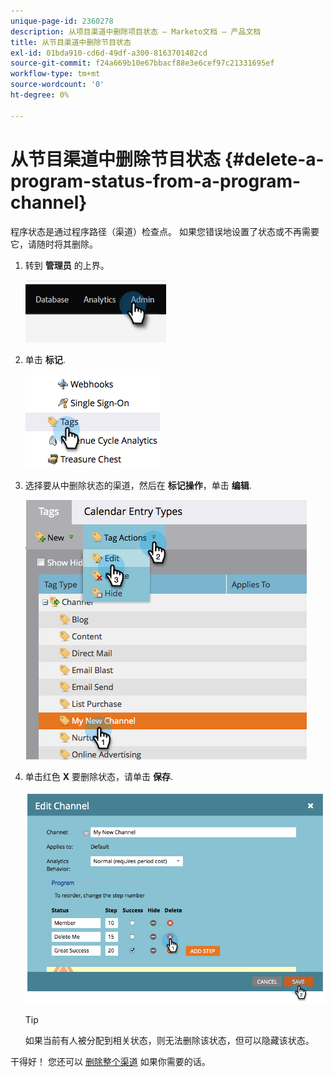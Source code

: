 ```yaml
---
unique-page-id: 2360278
description: 从项目渠道中删除项目状态 — Marketo文档 — 产品文档
title: 从节目渠道中删除节目状态
exl-id: 01bda910-cd6d-49df-a300-8163701482cd
source-git-commit: f24a669b10e67bbacf88e3e6cef97c21331695ef
workflow-type: tm+mt
source-wordcount: '0'
ht-degree: 0%

---
```


# 从节目渠道中删除节目状态 {#delete-a-program-status-from-a-program-channel}

程序状态是通过程序路径（渠道）检查点。 如果您错误地设置了状态或不再需要它，请随时将其删除。

1. 转到 **管理员** 的上界。

   ![](assets/delete-a-program-status-from-a-program-channel-1.png)

1. 单击 **标记**.

   ![](assets/delete-a-program-status-from-a-program-channel-2.png)

1. 选择要从中删除状态的渠道，然后在 **标记操作**，单击 **编辑**.

   ![](assets/delete-a-program-status-from-a-program-channel-3.png)

1. 单击红色 **X** 要删除状态，请单击 **保存**.

   ![](assets/delete-a-program-status-from-a-program-channel-4.png)

   >[!TIP]
   >
   >如果当前有人被分配到相关状态，则无法删除该状态，但可以隐藏该状态。

干得好！ 您还可以 [删除整个渠道](/help/marketo/product-docs/administration/tags/delete-a-program-channel.md) 如果你需要的话。

